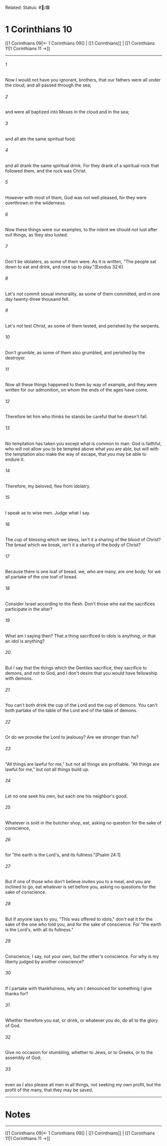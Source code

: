 Related:
Status: #📖/🟥
# 1 Corinthians 10

[[1 Corinthians 09|← 1 Corinthians 09]] | [[1 Corinthians]] | [[1 Corinthians 11|1 Corinthians 11 →]]
***



###### 1 
Now I would not have you ignorant, brothers, that our fathers were all under the cloud, and all passed through the sea; 

###### 2 
and were all baptized into Moses in the cloud and in the sea; 

###### 3 
and all ate the same spiritual food; 

###### 4 
and all drank the same spiritual drink. For they drank of a spiritual rock that followed them, and the rock was Christ. 

###### 5 
However with most of them, God was not well pleased, for they were overthrown in the wilderness. 

###### 6 
Now these things were our examples, to the intent we should not lust after evil things, as they also lusted. 

###### 7 
Don't be idolaters, as some of them were. As it is written, "The people sat down to eat and drink, and rose up to play."<crossref intro="10:7">[Exodus 32:6]</crossref> 

###### 8 
Let's not commit sexual immorality, as some of them committed, and in one day twenty-three thousand fell. 

###### 9 
Let's not test Christ, as some of them tested, and perished by the serpents. 

###### 10 
Don't grumble, as some of them also grumbled, and perished by the destroyer. 

###### 11 
Now all these things happened to them by way of example, and they were written for our admonition, on whom the ends of the ages have come. 

###### 12 
Therefore let him who thinks he stands be careful that he doesn't fall. 

###### 13 
No temptation has taken you except what is common to man. God is faithful, who will not allow you to be tempted above what you are able, but will with the temptation also make the way of escape, that you may be able to endure it. 

###### 14 
Therefore, my beloved, flee from idolatry. 

###### 15 
I speak as to wise men. Judge what I say. 

###### 16 
The cup of blessing which we bless, isn't it a sharing of the blood of Christ? The bread which we break, isn't it a sharing of the body of Christ? 

###### 17 
Because there is one loaf of bread, we, who are many, are one body; for we all partake of the one loaf of bread. 

###### 18 
Consider Israel according to the flesh. Don't those who eat the sacrifices participate in the altar? 

###### 19 
What am I saying then? That a thing sacrificed to idols is anything, or that an idol is anything? 

###### 20 
But I say that the things which the Gentiles sacrifice, they sacrifice to demons, and not to God, and I don't desire that you would have fellowship with demons. 

###### 21 
You can't both drink the cup of the Lord and the cup of demons. You can't both partake of the table of the Lord and of the table of demons. 

###### 22 
Or do we provoke the Lord to jealousy? Are we stronger than he? 

###### 23 
"All things are lawful for me," but not all things are profitable. "All things are lawful for me," but not all things build up. 

###### 24 
Let no one seek his own, but each one his neighbor's good. 

###### 25 
Whatever is sold in the butcher shop, eat, asking no question for the sake of conscience, 

###### 26 
for "the earth is the Lord's, and its fullness."<crossref intro="10:26">[Psalm 24:1]</crossref> 

###### 27 
But if one of those who don't believe invites you to a meal, and you are inclined to go, eat whatever is set before you, asking no questions for the sake of conscience. 

###### 28 
But if anyone says to you, "This was offered to idols," don't eat it for the sake of the one who told you, and for the sake of conscience. For "the earth is the Lord's, with all its fullness." 

###### 29 
Conscience, I say, not your own, but the other's conscience. For why is my liberty judged by another conscience? 

###### 30 
If I partake with thankfulness, why am I denounced for something I give thanks for? 

###### 31 
Whether therefore you eat, or drink, or whatever you do, do all to the glory of God. 

###### 32 
Give no occasion for stumbling, whether to Jews, or to Greeks, or to the assembly of God; 

###### 33 
even as I also please all men in all things, not seeking my own profit, but the profit of the many, that they may be saved.

---
# Notes


***
[[1 Corinthians 09|← 1 Corinthians 09]] | [[1 Corinthians]] | [[1 Corinthians 11|1 Corinthians 11 →]]
